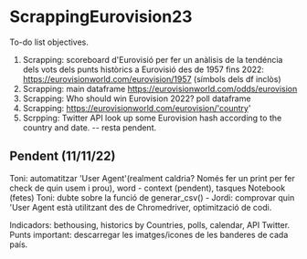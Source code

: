 # ScrappingEurovision23

To-do list objectives.

1. Scrapping: scoreboard d'Eurovisió per fer un anàlisis de la tendéncia dels vots dels punts històrics a Eurovisió des de 1957 fins 2022:
https://eurovisionworld.com/eurovision/1957 (símbols dels df inclòs)
2. Scrapping: main dataframe https://eurovisionworld.com/odds/eurovision
3. Scrapping: Who should win Eurovision 2022? poll dataframe 
4. Scrapping: https://eurovisionworld.com/eurovision/'country'
5. Scrpping: Twitter API look up some Eurovision hash according to the country and date. -- resta pendent.

Pendent (11/11/22)
--------
Toni: automatitzar 'User Agent'(realment caldria? Només fer un print per fer check de quin usem i prou), word - context (pendent), tasques Notebook (fetes)
Toni: dubte sobre la funció de generar_csv() - 
Jordi: comprovar quin 'User Agent està utilitzant des de Chromedriver, optimització de codi.


Indicadors: bethousing, historics by Countries, polls, calendar, API Twitter.
Punts important: descarregar les imatges/icones de les banderes de cada país. 
